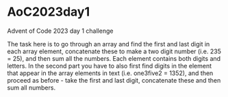 # AoC2023day1
Advent of Code 2023 day 1 challenge

The task here is to go through an array and find the first and last digit in each array element, concatenate these to make a
two digit number (i.e. 235 = 25), and then sum all the numbers. Each element contains both digits and letters.
In the second part you have to also first find digits in the element that appear in the array elements in text (i.e. one3five2 = 1352), 
and then proceed as before - take the first and last digit, concatenate these and then sum all numbers.
